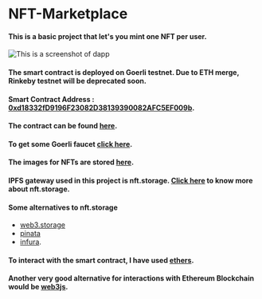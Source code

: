 # NFT-Marketplace
#### This is a basic project that let's you mint one NFT per user.

![This is a screenshot of dapp](https://github.com/ParthVarde/NFT-Marketplace/tree/main/frontend/public/SS.png)

#### The smart contract is deployed on Goerli testnet. Due to ETH merge, Rinkeby testnet will be deprecated soon.
#### Smart Contract Address : [0xd18332fD9196F23082D38139390082AFC5EF009b](https://goerli.etherscan.io/address/0xd18332fD9196F23082D38139390082AFC5EF009b).
#### The contract can be found [here](https://github.com/ParthVarde/NFT-Marketplace/blob/main/hardhat-module/contracts/NFTMarketplace.sol).
#### To get some Goerli faucet [click here](https://goerlifaucet.com/).

#### The images for NFTs are stored [here](https://github.com/ParthVarde/NFT-Marketplace/tree/main/frontend/public/NFTs).
#### IPFS gateway used in this project is nft.storage. [Click here](https://nft.storage/) to know more about nft.storage.
#### Some alternatives to nft.storage 
- [web3.storage](https://web3.storage/)
- [pinata](https://www.pinata.cloud/)
- [infura](https://infura.io/).

#### To interact with the smart contract, I have used [ethers](https://docs.ethers.io/v5/).
#### Another very good alternative for interactions with Ethereum Blockchain would be [web3js](https://web3js.readthedocs.io/en/v1.8.0/).

